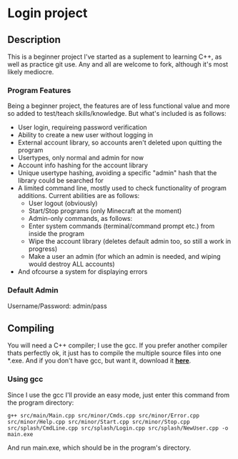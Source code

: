 Login project
=========

## Description
This is a beginner project I've started as a suplement to learning C++, as well as practice git use.
Any and all are welcome to fork, although it's most likely mediocre.

### Program Features
Being a beginner project, the features are of less functional value and more so added to test/teach skills/knowledge.
But what's included is as follows:
* User login, requireing password verification
* Ability to create a new user without logging in
* External account library, so accounts aren't deleted upon quitting the program
* Usertypes, only normal and admin for now
* Account info hashing for the account library
* Unique usertype hashing, avoiding a specific "admin" hash that the library could be searched for
* A limited command line, mostly used to check functionality of program additions. Current abilities are as follows:
  * User logout (obviously)
  * Start/Stop programs (only Minecraft at the moment)
  * Admin-only commands, as follows:
  * Enter system commands (terminal/command prompt etc.) from inside the program
  * Wipe the account library (deletes default admin too, so still a work in progress)
  * Make a user an admin (for which an admin is needed, and wiping would destroy ALL accounts)
* And ofcourse a system for displaying errors

### Default Admin
Username/Password: admin/pass


## Compiling
You will need a C++ compiler; I use the gcc.  If you prefer another compiler thats perfectly ok,
it just has to compile the multiple source files into one *.exe.  And if you don't have gcc, 
but want it, download it [**here**](http://sourceforge.net/projects/mingw/).

### Using gcc
Since I use the gcc I'll provide an easy mode, just enter this command from the program directory:

    g++ src/main/Main.cpp src/minor/Cmds.cpp src/minor/Error.cpp src/minor/Help.cpp src/minor/Start.cpp src/minor/Stop.cpp src/splash/CmdLine.cpp src/splash/Login.cpp src/splash/NewUser.cpp -o main.exe

And run main.exe, which should be in the program's directory.
